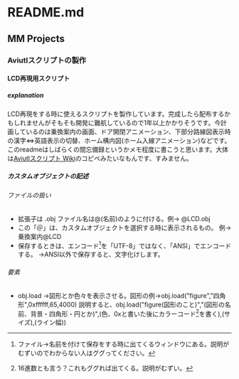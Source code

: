# README.md
## MM Projects
### Aviutlスクリプトの製作
#### LCD再現用スクリプト
##### explanation
LCD再現をする時に使えるスクリプトを製作しています。完成したら配布するかもしれませんがそもそも開発に難航しているので1年以上かかりそうです。今計画しているのは乗換案内の画面、ドア開閉アニメーション、下部分路線図表示時の漢字⇔英語表示の切替、ホーム構内図(ホーム入線アニメーション)などです。このreadmeはしばらくの間忘備録というかメモ程度に書こうと思います。大体は[Aviutlスクリプト Wiki](https://aviutlscript.wiki.fc2.com/)のコピペみたいなもんです、すみません。
##### カスタムオブジェクトの記述
###### ファイルの扱い
+ 拡張子は .obj ファイル名は@(名前)のように付ける。例→ @LCD.obj
+ この「＠」は、カスタムオブジェクトを選択する時に表示されるもの。 例→乗換案内@LCD
+ 保存するときは、エンコード[^1]を「UTF-8」ではなく、「ANSI」でエンコードする。  →ANSI以外で保存すると、文字化けします。

[^1]: ファイル→名前を付けて保存をする時に出てくるウィンドウにある。説明がむずいのでわからない人はググってください。

###### 要素
+ obj.load  →図形とか色々を表示させる。図形の例→obj.load("figure","四角形",0xffffff,65,4000)   説明すると、obj.load("figure(図形のこと)","(図形の名前、背景・四角形・円とか)",(色、0xと書いた後にカラーコード[^2]を書く),(サイズ),(ライン幅))
[^2]: 16進数とも言う？これもググれば出てくる。説明がむずい。
